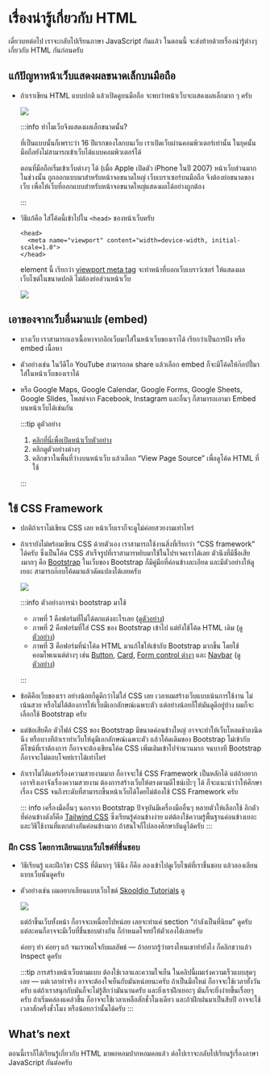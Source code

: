 # เรื่องน่ารู้เกี่ยวกับ HTML

เดี๋ยวบทต่อไป เราจะกลับไปเรียนภาษา JavaScript กันแล้ว
ในตอนนี้ จะส่งท้ายด้วยเรื่องน่ารู้ต่างๆ เกี่ยวกับ HTML กันก่อนครับ

## แก้ปัญหาหน้าเว็บแสดงผลขนาดเล็กบนมือถือ

- ถ้าเราเขียน HTML แบบปกติ แล้วเปิดดูบนมือถือ
  จะพบว่าหน้าเว็บจะแสดงผลเล็กมาก ๆ ครับ

  ![](https://im.dt.in.th/ipfs/bafybeidpxoot4nethav3dcfidxsjymx7cg5vtucgr33zkbg4aa7afxxx4u/image.webp)

  :::info ทำไมเว็บจึงแสดงผลเล็กขนาดนั้น?

  ที่เป็นแบบนั้นก็เพราะว่า 16 ปีแรกของโลกบนเว็บ เราเปิดเว็บผ่านคอมพิวเตอร์เท่านั้น ในยุคนั้น มือถือยังไม่สามารถเข้าเว็บได้แบบคอมพิวเตอร์ได้

  ตอนที่มือถือเริ่มเข้าเว็บต่างๆ ได้ (เมื่อ Apple เปิดตัว iPhone ในปี 2007)
  หน้าเว็บส่วนมากในช่วงนั้น ถูกออกแบบมาสำหรับหน้าจอขนาดใหญ่
  เว็บเบราเซอร์บนมือถือ จึงต้องย่อขนาดของเว็บ เพื่อให้เว็บที่ออกแบบสำหรับหน้าจอขนาดใหญ่แสดงผลได้อย่างถูกต้อง

  :::

- วิธีแก้คือ
  ใส่โค้ดนี้เข้าไปใน `<head>` ของหน้าเว็บครับ

  <!-- prettier-ignore -->
  ```html{2}
  <head>
    <meta name="viewport" content="width=device-width, initial-scale=1.0">
  </head>
  ```

  element นี้ เรียกว่า [viewport meta tag](https://developer.mozilla.org/en-US/docs/Web/HTML/Viewport_meta_tag) จะทำหน้าที่บอกเว็บเบราว์เซอร์ ให้แสดงผลเว็บไซต์ในขนาดปกติ ไม่ต้องย่อส่วนหน้าเว็บ

  ![](https://im.dt.in.th/ipfs/bafybeicynashtuiamxdd7c35sh73ipt7ciatlm6sktsgdhtanvbyfrdtwe/image.webp)

## เอาของจากเว็บอื่นมาแปะ (embed)

- บางเว็บ เราสามารถเอาเนื้อหาจากอีกเว็บมาใส่ในหน้าเว็บของเราได้
  เรียกว่าเป็นการฝัง หรือ embed เนื้อหา

- ตัวอย่างเช่น ในวีดีโอ YouTube
  สามารถกด share แล้วเลือก embed ก็จะมีโค้ดให้ก๊อปปี้มาใส่ในหน้าเว็บของเราได้

- หรือ Google Maps, Google Calendar, Google Forms, Google Sheets, Google Slides, โพสต์จาก Facebook, Instagram และอื่นๆ
  ก็สามารถเอามา Embed บนหน้าเว็บได้เช่นกัน

  :::tip ดูตัวอย่าง

  1. [คลิกที่นี่เพื่อเปิดหน้าเว็บตัวอย่าง](https://test-embedding-stuff.glitch.me/)
  2. คลิกดูตัวอย่างต่างๆ
  3. คลิกขวาในพื้นที่ว่างบนหน้าเว็บ แล้วเลือก “View Page Source” เพื่อดูโค้ด HTML ที่ใช้

  :::

## ใช้ CSS Framework

- ปกติถ้าเราไม่เขียน CSS เลย หน้าเว็บเราก็จะดูไม่ค่อยสวยงามเท่าไหร่

- ถ้าเรายังไม่พร้อมเขียน CSS ด้วยตัวเอง
  เราสามารถใช้งานสิ่งที่เรียกว่า “CSS framework” ได้ครับ ซึ่งเป็นโค้ด CSS สำเร็จรูปที่เราสามารหยิบมาใช้ในโปรเจคเราได้เลย
  ตัวนึงที่มีชื่อเสียงมากๆ คือ [Bootstrap](https://getbootstrap.com/)
  ในเว็บของ Bootstrap ก็มีคู่มือที่ค่อนข้างละเอียด และมีตัวอย่างให้ดูเยอะ
  สามารถก๊อบโค้ดมาแล้วดัดแปลงได้เลยครับ

  ![](https://im.dt.in.th/ipfs/bafybeihkndzsefocpn2jiqdl7nxwafcn6liqqchy2wbhfkz3nbnu4e4tzq/image.webp)

  :::info ตัวอย่างการนำ bootstrap มาใช้

  - ภาพที่ 1 คือฟอร์มที่ไม่ได้ตกแต่งอะไรเลย (<a href="/js/examples/html-tips/login-1.html" target="_blank">ดูตัวอย่าง</a>)
  - ภาพที่ 2 คือฟอร์มที่ใส่ CSS ของ Bootstrap เข้าไป แต่ยังใช้โค้ด HTML เดิม (<a href="/js/examples/html-tips/login-2.html" target="_blank">ดูตัวอย่าง</a>)
  - ภาพที่ 3 คือฟอร์มที่นำโค้ด HTML มาแก้ไขให้เข้ากับ Bootstrap มากขึ้น
    โดยใช้คอมโพเนนต์ต่างๆ เช่น [Button](https://getbootstrap.com/docs/5.3/components/buttons/#variants), [Card](https://getbootstrap.com/docs/5.3/components/card/#header-and-footer), [Form control ต่างๆ](https://getbootstrap.com/docs/5.3/forms/form-control/) และ [Navbar](https://getbootstrap.com/docs/5.3/components/navbar/#color-schemes) (<a href="/js/examples/html-tips/login-3.html" target="_blank">ดูตัวอย่าง</a>)

  :::

- ข้อดีคือเว็บของเรา อย่างน้อยก็ดูดีกว่าไม่ใส่ CSS เลย
  เวลาผมสร้างเว็บแบบเน้นการใช้งาน ไม่เน้นสวย หรือไม่ได้ต้องการให้เว็บมีเอกลักษณ์เฉพาะตัว
  แต่อย่างน้อยก็ให้มันดูดีอยู่บ้าง ผมก็จะเลือกใช้ Bootstrap ครับ

- แต่ข้อเสียคือ ตัวไฟล์ CSS ของ Bootstrap มีขนาดค่อนข้างใหญ่ อาจจะทำให้เว็บโหลดช้าลงนิดนึง
  หรือบางทีถ้าเราทำเว็บให้ดูมีเอกลักษณ์เฉพาะตัว แล้วโค้ดเดิมของ Bootstrap ไม่เข้ากับดีไซน์ที่เราต้องการ
  ก็อาจจะต้องเขียนโค้ด CSS เพิ่มเติมเข้าไปจำนวนมาก
  จนบางที Bootstrap ก็อาจจะไม่ตอบโจทย์เราได้เท่าไหร่

- ถ้าเราไม่ได้แคร์เรื่องความสวยงามมาก ก็อาจจะใช้ CSS Framework เป็นหลักได้
  แต่ถ้าอยากเอาจริงเอาจังเรื่องความสวยงาม ต้องการสร้างเว็บให้ตรงตามดีไซน์เป๊ะๆ ได้ ก็จะแนะนำว่าให้ศึกษาเรื่อง CSS จนถึงระดับที่สามารถขึ้นหน้าเว็บได้โดยไม่ต้องใช้ CSS Framework ครับ

  ::: info เครื่องมืออื่นๆ นอกจาก Bootstrap
  ปัจจุบันมีเครื่องมืออื่นๆ หลายตัวให้เลือกใช้
  อีกตัวที่ค่อนข้างดังก็คือ [Tailwind CSS](https://tailwindcss.com/) ซึ่งเรียนรู้ค่อนข้างง่าย แต่ต้องใช้ความรู้พื้นฐานค่อนข้างเยอะ และวิธีใช้งานที่แตกต่างกันค่อนข้างมาก
  ถ้าสนใจก็ไปลองศึกษากันดูได้ครับ
  :::

### ฝึก CSS โดยการเลียนแบบเว็บไซต์ที่ชื่นชอบ

- วิธีเรียนรู้ และฝึกวิชา CSS ที่ดีมากๆ วิธีนึง ก็คือ ลองเข้าไปดูเว็บไซต์ที่เราชื่นชอบ แล้วลองเลียนแบบเว็บนั้นดูครับ

- ตัวอย่างเช่น
  ผมอยากเลียนแบบเว็บไซต์ [Skooldio Tutorials](https://tutorials.skooldio.com/) ดู

  ![](https://im.dt.in.th/ipfs/bafybeigaocvja4a5qwtplf4qctnwthyfsta4sxiteuw6wmxhemgyolrlai/image.webp)

  แต่ถ้าขึ้นเว็บทั้งหน้า ก็อาจจะเหนื่อยไปหน่อย
  เลยจะทำแค่ section “กำลังเป็นที่นิยม” ดูครับ
  แต่ละคนก็อาจจะมีเว็บที่ชื่นชอบต่างกัน ก็กำหนดโจทย์ให้ตัวเองได้เลยครับ

  ค่อยๆ ทำ
  ค่อยๆ แก้
  จนเราพอใจกับผลลัพธ์ — ถ้าอยากรู้ว่าตรงไหนเขาทำยังไง ก็คลิกขวาแล้ว Inspect ดูครับ

  <YouTube id="mLhLDgxZJz0" />

  :::tip การสร้างหน้าเว็บตามแบบ ต้องใช้เวลาและความใจเย็น
  ในคลิปนี้ผมเร่งความเร็วแบบสุดๆ เลย — แต่เวลาทำจริง อาจจะต้องใจเย็นกับมันหน่อยนะครับ
  ถ้าเป็นมือใหม่ ก็อาจจะใช้เวลาทั้งวันครับ แต่ถ้าเราสนุกกับมันก็จะไม่รู้สึกว่ามันนานครับ
  และยิ่งเราฝึกเยอะๆ มันก็จะยิ่งง่ายขึ้นเรื่อยๆ ครับ ถ้าเริ่มคล่องแคล่วขึ้น ก็อาจจะใช้เวลาเหลือสักชั่วโมงเดียว
  และถ้าฝึกฝนมาเป็นสิบปี อาจจะใช้เวลาสักครึ่งชั่วโมง หรือน้อยกว่านั้นได้ครับ
  :::

## What’s next

ตอนนี้เราก็ได้เรียนรู้เกี่ยวกับ HTML มาพอหอมปากหอมคอแล้ว
ต่อไปเราจะกลับไปเรียนรู้เรื่องภาษา JavaScript กันต่อครับ
